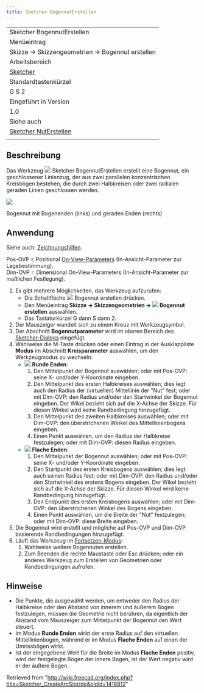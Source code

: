 ```yaml
---
title: Sketcher BogennutErstellen
---
```


|                                                                           |
| ------------------------------------------------------------------------- |
| Sketcher BogennutErstellen                                                |
| Menüeintrag                                                               |
| Skizze → Skizzengeometrien → Bogennut erstellen                           |
| Arbeitsbereich                                                            |
| [Sketcher](/Sketcher_Workbench/de "Sketcher Workbench/de")                |
| Standardtastenkürzel                                                      |
| G S 2                                                                     |
| Eingeführt in Version                                                     |
| 1.0                                                                       |
| Siehe auch                                                                |
| [Sketcher NutErstellen](/Sketcher_CreateSlot/de "Sketcher CreateSlot/de") |
|                                                                           |

## Beschreibung

Das Werkzeug ![](/images/Sketcher_CreateArcSlot.svg) Sketcher BogennutErstellen erstellt eine Bogennut, ein geschlossener Linienzug, der aus zwei parallelen konzentrischen Kreisbögen bestehen, die durch zwei Halbkreisen oder zwei radialen geraden Linien geschlossen werden.

![](/images/Sketcher_CreateArcSlot_Example.png)

Bogennut mit Bogenenden (links) und geraden Enden (rechts)

## Anwendung

Siehe auch: [Zeichnungshilfen](/Sketcher_Workbench/de#Zeichnungshilfen "Sketcher Workbench/de").

Pos-OVP = Positional [On-View-Parameters](/Sketcher_Preferences/de#Allgemein "Sketcher Preferences/de") (In-Ansicht-Parameter zur Lagebestimmung).  
Dim-OVP = Dimensional On-View-Parameters (In-Ansicht-Parameter zur maßlichen Festlegung).

1. Es gibt mehrere Möglichkeiten, das Werkzeug aufzurufen:
   - Die Schaltfläche ![](/images/Sketcher_CreateArcSlot.svg) Bogennut erstellen drücken.
   - Den Menüeintrag **Skizze → Skizzengeometrien → ![](/images/Sketcher_CreateArcSlot.svg) Bogennut erstellen** auswählen.
   - Das Tastaturkürzel G dann S dann 2.
2. Der Mauszeiger wandelt sich zu einem Kreuz mit Werkzeugsymbol.
3. Der Abschnitt **Bogennutparameter** wird im oberen Bereich des [Sketcher-Dialogs](/Sketcher_Dialog/de "Sketcher Dialog/de") eingefügt.
4. Wahlweise die M-Taste drücken oder einen Eintrag in der Ausklappliste **Modus** im Abschnitt **Kreisparameter** auswählen, um den Werkzeugmodus zu wechseln:
   - ![](/images/Sketcher_CreateArcSlot.svg) **Runde Enden**:
     1. Den Mittelpunkt der Bogennut auswählen; oder mit Pos-OVP: seine X- und/oder Y-Koordinate eingeben.
     2. Den Mittelpunkt des ersten Halbkreises auswählen; dies legt auch den Radius der (virtuellen) Mittellinie der "Nut" fest; oder mit Dim-OVP: den Radius und/oder den Startwinkel der Bogennut eingeben. Der Wikel bezieht sich auf die X-Achse der Skizze. Für diesen Winkel wird keine Randbedingung hinzugefügt.
     3. Den Mittelpunkt des zweiten Halbkreises auswählen; oder mit Dim-OVP: den überstrichenen Winkel des Mittellinienbogens eingeben.
     4. Einen Punkt auswählen, um den Radius der Halbkreise festzulegen; oder mit Dim-OVP: diesen Radius eingeben.
   - ![](/images/Sketcher_CreateRectangleSlot.svg) **Flache Enden**:
     1. Den Mittelpunkt der Bogennut auswählen; oder mit Pos-OVP: seine X- und/oder Y-Koordinate eingeben.
     2. Den Startpunkt des ersten Kreisbogens auswählen; dies legt auch seinen Radius fest; oder mit Dim-OVP: den Radius und/oder den Startwinkel des erstens Bogens eingeben. Der Wikel bezieht sich auf die X-Achse der Skizze. Für diesen Winkel wird keine Randbedingung hinzugefügt.
     3. Den Endpunkt des ersten Kreisbogens auswählen; oder mit Dim-OVP: den überstrichenen Winkel des Bogens eingeben.
     4. Einen Punkt auswählen, um die Breite der "Nut" festzulegen; oder mit Dim-OVP: diese Breite eingeben.
5. Die Bogennut wird erstellt und mögliche auf Pos-OVP und Dim-OVP basierende Randbedingungen hinzugefügt.
6. Läuft das Werkzeug im [Fortsetzen-Modus](/Sketcher_Workbench/de#Fortsetzen-Modi "Sketcher Workbench/de"):
   1. Wahlweise weitere Bogennuten erstellen.
   2. Zum Beenden die rechte Maustaste oder Esc drücken; oder ein anderes Werkzeug zum Erstellen von Geometrien oder Randbedingungen aufrufen.

## Hinweise

- Die Punkte, die ausgewählt werden, um entweder den Radius der Halbkreise oder den Abstand von innerem und äußerem Bogen festzulegen, müssen die Geometrie nicht berühren, da eigentlich der Abstand vom Mauszeiger zum Mittelpunkt der Bogennut den Wert steuert.
- Im Modus **Runde Enden** wirkt der erste Radius auf den virtuellen Mittellinienbogen, während er im Modus **Flache Enden** auf einen der Umrissbögen wirkt.
- Ist der eingegebene Wert für die Breite im Modus **Flache Enden** positiv, wird der festgelegte Bogen der innere Bogen, ist der Wert negativ wird er der äußere Bogen.

Retrieved from "<http://wiki.freecad.org/index.php?title=Sketcher_CreateArcSlot/de&oldid=1418812>"
